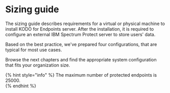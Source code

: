 # Sizing guide

The sizing guide describes requirements for a virtual or physical machine to install KODO for Endpoints server. After the installation, it is required to configure an external IBM Spectrum Protect server to store users' data. 

Based on the best practice, we've prepared four configurations, that are typical for most use cases. 

Browse the next chapters and find the appropriate system configuration that fits your organization size.

{% hint style="info" %}
The maximum number of protected endpoints is 25000.  
{% endhint %}





